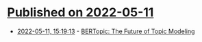 # [Published on 2022-05-11](index.md)

* [2022-05-11, 15:19:13](https://news.ycombinator.com/item?id=31341250) - [BERTopic: The Future of Topic Modeling](https://www.pinecone.io/learn/bertopic/)
